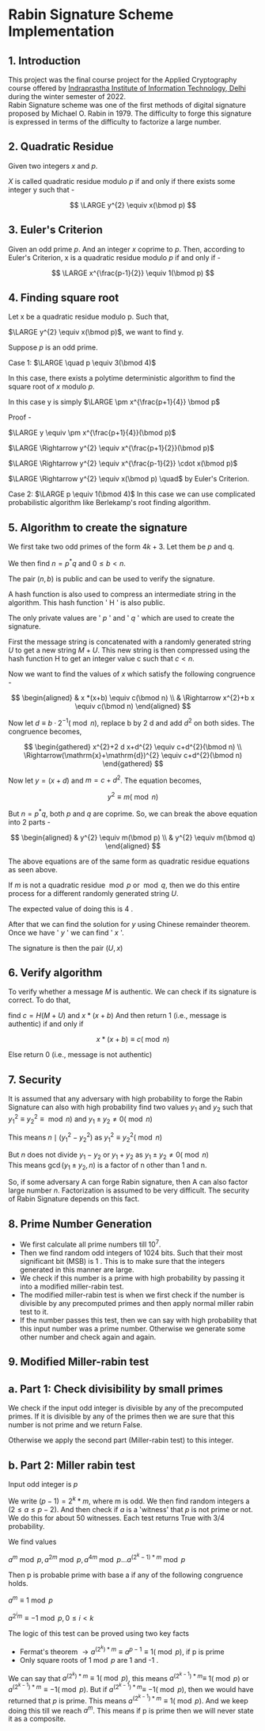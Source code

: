 # Rabin Signature Scheme Implementation

## 1. Introduction

This project was the final course project for the Applied Cryptography course offered by [Indraprastha Institute of Information Technology, Delhi](https://www.iiitd.ac.in/) during the winter semester of 2022. <br>
Rabin Signature scheme was one of the first methods of digital signature proposed by Michael O. Rabin in 1979. The difficulty to forge this signature is expressed in terms of the difficulty to factorize a large number. 


## 2. Quadratic Residue

Given two integers $x$ and $p$.

$X$ is called quadratic residue modulo $p$ if and only if there exists some integer y such that -

$$
\LARGE y^{2} \equiv x(\bmod p)
$$

## 3. Euler's Criterion

Given an odd prime $p$. And an integer $x$ coprime to $p$. Then, according to Euler's Criterion, $\mathrm{x}$ is a quadratic residue modulo $p$ if and only if -

$$
\LARGE x^{\frac{p-1}{2}} \equiv 1(\bmod p)
$$

## 4. Finding square root

Let $\mathrm{x}$ be a quadratic residue modulo $\mathrm{p}$. Such that,

$\LARGE y^{2} \equiv x(\bmod p)$, we want to find $\mathrm{y}$.

Suppose $p$ is an odd prime.

Case 1: $\LARGE \quad p \equiv 3(\bmod 4)$

In this case, there exists a polytime deterministic algorithm to find the square root of $x$ modulo $p$.

In this case $\mathrm{y}$ is simply $\LARGE \pm x^{\frac{p+1}{4}} \bmod p$

Proof -

$\LARGE y \equiv \pm x^{\frac{p+1}{4}}(\bmod p)$

$\LARGE \Rightarrow y^{2} \equiv x^{\frac{p+1}{2}}(\bmod p)$

$\LARGE \Rightarrow y^{2} \equiv x^{\frac{p-1}{2}} \cdot x(\bmod p)$

$\LARGE \Rightarrow y^{2} \equiv x(\bmod p) \quad$ by Euler's Criterion.

Case 2: $\LARGE p \equiv 1(\bmod 4)$ In this case we can use complicated probabilistic algorithm like Berlekamp's root finding algorithm.

## 5. Algorithm to create the signature

We first take two odd primes of the form $4 k+3$. Let them be $p$ and q.

We then find $n=p^{*} q$ and $0 \leq b < n$.

The pair $(n, b)$ is public and can be used to verify the signature.

A hash function is also used to compress an intermediate string in the algorithm. This hash function ' $\mathrm{H}$ ' is also public.

The only private values are ' $p$ ' and ' $q$ ' which are used to create the signature.

First the message string is concatenated with a randomly generated string $U$ to get a new string $M+U$. This new string is then compressed using the hash function $\mathrm{H}$ to get an integer value $\mathrm{c}$ such that $c < n$.

Now we want to find the values of $x$ which satisfy the following congruence -

$$
\begin{aligned}
& x *(x+b) \equiv c(\bmod n) \\
& \Rightarrow x^{2}+b x \equiv c(\bmod n)
\end{aligned}
$$

Now let $d \equiv b \cdot 2^{-1}(\bmod n)$, replace b by $2 \mathrm{~d}$ and add $d^{2}$ on both sides. The congruence becomes,

$$
\begin{gathered}
x^{2}+2 d x+d^{2} \equiv c+d^{2}(\bmod n) \\
\Rightarrow(\mathrm{x}+\mathrm{d})^{2} \equiv c+d^{2}(\bmod n)
\end{gathered}
$$

Now let $y=(x+d)$ and $m=c+d^{2}$. The equation becomes,

$$
y^{2} \equiv m(\bmod n)
$$

But $n=p^{*} q$, both $p$ and $q$ are coprime. So, we can break the above equation into 2 parts -

$$
\begin{aligned}
& y^{2} \equiv m(\bmod p) \\
& y^{2} \equiv m(\bmod q)
\end{aligned}
$$

The above equations are of the same form as quadratic residue equations as seen above.

If $m$ is not a quadratic residue $\bmod p$ or $\bmod q$, then we do this entire process for a different randomly generated string $U$.

The expected value of doing this is 4 .

After that we can find the solution for $y$ using Chinese remainder theorem. Once we have ' $y$ ' we can find ' $x$ '.

The signature is then the pair $(U, x)$

## 6. Verify algorithm

To verify whether a message $M$ is authentic. We can check if its signature is correct. To do that,

find $c=H(M+U)$ and $x *(x+b)$ And then return 1 (i.e., message is authentic) if and only if

$$
x *(x+b) \equiv c(\bmod n)
$$

Else return 0 (i.e., message is not authentic)

## 7. Security

It is assumed that any adversary with high probability to forge the Rabin Signature can also with high probability find two values $y_{1}$ and $y_{2}$ such that $\left.y_{1}^{2} \equiv y_{2}^{2} \equiv \bmod n\right)$ and $y_{1} \pm y_{2} \neq 0(\bmod n)$

This means $n \mid\left(y_{1}^{2}-y_{2}^{2}\right)$ as $y_{1}^{2} \equiv y_{2}^{2}(\bmod n)$

But $n$ does not divide $y_{1}-y_{2}$ or $y_{1}+y_{2}$ as $y_{1} \pm y_{2} \neq 0(\bmod n)$ <br>
This means $\gcd\left(y_{1} \pm y_{2}, n\right)$ is a factor of $\mathrm{n}$ other than 1 and $\mathrm{n}$.

So, if some adversary A can forge Rabin signature, then A can also factor large number $n$. Factorization is assumed to be very difficult. The security of Rabin Signature depends on this fact.

## 8. Prime Number Generation

- We first calculate all prime numbers till $10^{7}$.
- Then we find random odd integers of 1024 bits. Such that their most significant bit (MSB) is 1 . This is to make sure that the integers generated in this manner are large.
- We check if this number is a prime with high probability by passing it into a modified miller-rabin test.
- The modified miller-rabin test is when we first check if the number is divisible by any precomputed primes and then apply normal miller rabin test to it.
- If the number passes this test, then we can say with high probability that this input number was a prime number. Otherwise we generate some other number and check again and again.


## 9. Modified Miller-rabin test

## a. Part 1: Check divisibility by small primes

We check if the input odd integer is divisible by any of the precomputed primes. If it is divisible by any of the primes then we are sure that this number is not prime and we return False.

Otherwise we apply the second part (Miller-rabin test) to this integer.

## b. Part 2: Miller rabin test

Input odd integer is $p$

We write $(p-1)=2^{k} * m$, where $\mathrm{m}$ is odd. We then find random integers a $(2 \leq a \leq p-2)$. And then check if $a$ is a 'witness' that $p$ is not prime or not. We do this for about 50 witnesses. Each test returns True with $3 / 4$ probability.

We find values

$a^{m} \bmod p, a^{2 m} \bmod p, a^{4 m} \bmod p \ldots a^{\left(2^{k}-1\right) * m} \bmod p$

Then $\mathrm{p}$ is probable prime with base a if any of the following congruence holds.

$a^{m} \equiv 1 \bmod p$

$a^{2^{i} m} \equiv-1 \bmod p, 0 \leq i < k$

The logic of this test can be proved using two key facts

- Fermat's theorem $\rightarrow a^{\left(2^{k}\right) * m} \equiv a^{p-1} \equiv 1(\bmod p)$, if $\mathrm{p}$ is prime
- Only square roots of $1 \bmod p$ are 1 and -1 .

We can say that $a^{\left(2^{k}\right) * m} \equiv 1(\bmod p)$, this means $a^{\left(2^{k-1}\right) * m} \equiv$ $1(\bmod p)$ or $a^{\left(2^{k-1}\right) * m} \equiv-1(\bmod p)$. But if $a^{\left(2^{k-1}\right) * m} \equiv$ $-1(\bmod p)$, then we would have returned that $p$ is prime. This means $a^{\left(2^{k-1}\right) * m} \equiv 1(\bmod p)$. And we keep doing this till we reach $a^{m}$. This means if $\mathrm{p}$ is prime then we will never state it as a composite.




